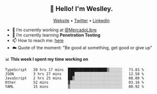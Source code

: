 <h2 align="center">👋 Hello! I'm Weslley.</h2>
<p align="center">
  <a href="http://weslleyneri.com.br">Website</a> •
  <a href="https://twitter.com/Weslley_Neri">Twitter</a> •
  <a href="https://www.linkedin.com/in/weslley-neri-3658908b">LinkedIn</a>
</p>


- 🔭 I’m currently working at [@MercadoLibre](https://github.com/mercadolibre)
- 🌱 I’m currently learning **Penetration Testing**
- 📫 How to reach me: [here](mailto:weslley39@gmail.com)
- ☁️ Quote of the moment: "Be good at something, get good or give up"

📊 **This week I spent my time working on**
<!--START_SECTION:waka-->
```text
TypeScript   20 hrs 17 mins  ██████████████████▒░░░░░░   73.83 % 
JSON         3 hrs 27 mins   ███░░░░░░░░░░░░░░░░░░░░░░   12.58 % 
JavaScript   2 hrs 25 mins   ██▒░░░░░░░░░░░░░░░░░░░░░░   08.80 % 
Other        52 mins         ▓░░░░░░░░░░░░░░░░░░░░░░░░   03.16 % 
YAML         15 mins         ▒░░░░░░░░░░░░░░░░░░░░░░░░   00.92 % 
```
<!--END_SECTION:waka-->

<!-- Inspired by https://github.com/gruselhaus/gruselhaus -->